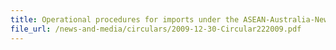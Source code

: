 ```yaml
---
title: Operational procedures for imports under the ASEAN-Australia-New Zealand Free Trade Area (AANZFTA) Agreement
file_url: /news-and-media/circulars/2009-12-30-Circular222009.pdf
---
```

